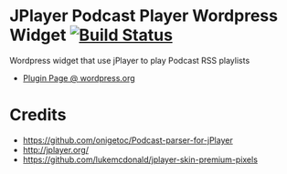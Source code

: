 JPlayer Podcast Player Wordpress Widget   [![Build Status](https://travis-ci.org/ycfreeman/jplayer-podcast-wordpress-widget.svg?branch=master)](https://travis-ci.org/ycfreeman/jplayer-podcast-wordpress-widget)
===

Wordpress widget that use jPlayer to play Podcast RSS playlists

* [Plugin Page @ wordpress.org](https://wordpress.org/plugins/podcast-player-widget/)

Credits
===
* https://github.com/onigetoc/Podcast-parser-for-jPlayer
* http://jplayer.org/
* https://github.com/lukemcdonald/jplayer-skin-premium-pixels